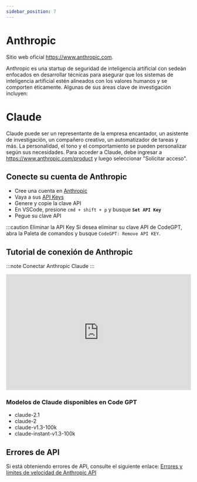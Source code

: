 ```yaml
---
sidebar_position: 7
---
```


# Anthropic
Sitio web oficial https://www.anthropic.com. 

Anthropic es una startup de seguridad de inteligencia artificial con sedeán enfocados en desarrollar técnicas para asegurar que los sistemas de inteligencia artificial estén alineados con los valores humanos y se comporten éticamente. Algunas de sus áreas clave de investigación incluyen:

# Claude
Claude puede ser un representante de la empresa encantador, un asistente de investigación, un compañero creativo, un automatizador de tareas y más. La personalidad, el tono y el comportamiento se pueden personalizar según sus necesidades. Para acceder a Claude, debe ingresar a https://www.anthropic.com/product y luego seleccionar "Solicitar acceso".

## Conecte su cuenta de Anthropic
- Cree una cuenta en  [Anthropic](https://console.anthropic.com/)
- Vaya a sus [API Keys](https://console.anthropic.com/account/keys)
- Genere y copie la clave API
- En VSCode, presione ```cmd + shift + p``` y busque **`Set API Key`**
- Pegue su clave API

:::caution Eliminar la API Key 
Si desea eliminar su clave API de CodeGPT, abra la Paleta de comandos y busque `CodeGPT: Remove API KEY`.

## Tutorial de conexión de Anthropic
:::note Conectar Anthropic Claude ::: 
<iframe width="100%" height="315" src="https://www.youtube.com/embed/1Xs1QVKhmZ8?si=IZHm0mZlO_8hGStT" title="YouTube video player" frameborder="0" allow="accelerometer; autoplay; clipboard-write; encrypted-media; gyroscope; picture-in-picture; web-share" allowfullscreen></iframe>

### Modelos de Claude disponibles en Code GPT
- claude-2.1
- claude-2
- claude-v1.3-100k
- claude-instant-v1.3-100k

## Errores de API

Si está obteniendo errores de API, consulte el siguiente enlace: [Errores y límites de velocidad de Anthropic API](https://docs.anthropic.com/claude/reference/errors-and-rate-limits)

